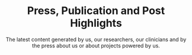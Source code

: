 ---
title: Press, Publication and Post Highlights
subtitle: The latest content generated by us, our researchers, our clinicians and by the press about us or about projects powered by us.
image: images/pubs.svg
---